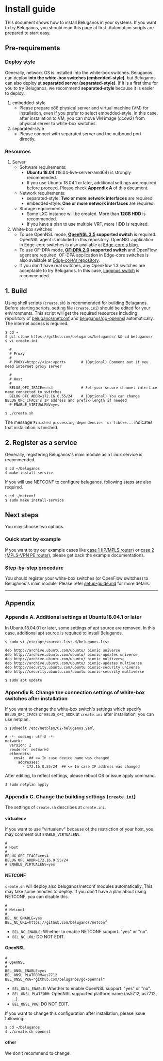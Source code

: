 # Install guide
This document shows how to install Beluganos in your systems. If you want to try Beluganos, you should read this page at first. Automation scripts are prepared to start easy.

## Pre-requirements

### Deploy style

Generally, network OS is installed into the white-box switches. Beluganos can deploy **into the white-box switches (embedded-style)**, but Beluganos can also deploy at **separated server (separated-style)**. If it is a first time for you to try Beluganos, we recommend **separated-style** because it is easier to deploy. 

1. embedded-style
	- Please prepare x86 physical server and virtual machine (VM) for installation, even if you prefer to select embedded-style. In this case, after installation to VM, you can move VM image (qcow2) from physical server to white-box switches.
2. separated-style
	- Please connect with separated server and the outbound port directly.

### Resources


1. Server
	- Software requirements:
		- **Ubuntu 18.04** (18.04-live-server-amd64) is strongly recommended.
	    - If you use Ubuntu 18.04.1 or later, additional settings are required before proceed. Please check **Appendix A** of this document.
	- Network requirements:
		- separated-style: **Two or more network interfaces** are required.
		- embedded-style: **One or more network interfaces** are required.
	- Storage requirements:
		- Some LXC instance will be created. More than **12GB HDD** is recommended.
		- If you have a plan to use multiple VRF, more HDD is required.
1. White-box switches
	- To use OpenNSL mode, **[OpenNSL 3.5](https://github.com/Broadcom-Switch/OpenNSL) supported switch** is required. OpenNSL agent is included in this repository. OpenNSL application in Edge-core switches is also available at [Edge-core's blog](https://support.edge-core.com/hc/en-us/sections/360002115754-OpenNSL).
	- To use OF-DPA mode, **[OF-DPA 2.0](https://github.com/Broadcom-Switch/of-dpa/) supported switch** and OpenFlow agent are required. OF-DPA application in Edge-core switches is also available at [Edge-core's repository](https://github.com/edge-core/beluganos-forwarding-app).
	- If you don't have real switches, any OpenFlow 1.3 switches are acceptable to try Beluganos. In this case, [Lagopus switch](http://www.lagopus.org/) is recommended.

## 1. Build
Using shell scripts (`create.sh`) is recommended for building Beluganos. Before starting scripts, setting file (`create.ini`) should be edited for your environments. This script will get the required resources including repository of [beluganos/netconf](https://github.com/beluganos/netconf) and [beluganos/go-opennsl](https://github.com/beluganos/go-opennsl) automatically. The internet access is required.

```
$ cd ~
$ git clone https://github.com/beluganos/beluganos/ && cd beluganos/
$ vi create.ini

  #
  # Proxy
  #
  # PROXY=http://<ip>:<port>       # (Optional) Comment out if you need internet proxy server

  #
  # Host
  #
  BELUG_OFC_IFACE=ens4             # Set your secure channel interface name connected to switches
  BELUG_OFC_ADDR=172.16.0.55/24    # (Optional) You can change BELUG_OFC_IFACE's IP address and prefix-length if needed
  # ENABLE_VIRTUALENV=yes

$ ./create.sh
```

The message `Finished processing dependencies for fibc==...` indicates that installation is finished.

## 2. Register as a service

Generally, registering Beluganos's main module as a Linux service is recommended.

```
$ cd ~/beluganos
$ make install-service
```

If you will use NETCONF to configure beluganos, following steps are also required.

```
$ cd ~/netconf
$ sudo make install-service
```

## Next steps

You may choose two options.

### Quick start by example
If you want to try our example cases like [case 1 (IP/MPLS router)](example/case1/case1.md) or [case 2 (MPLS-VPN PE router)](example/case2/case2.md), please get back the example documentations.

### Step-by-step procedure
You should register your white-box switches (or OpenFlow switches) to Beluganos's main module. Please refer [setup-guide.md](setup-guide.md) for more details.


---

## Appendix
### Appendix A. Additional settings at Ubuntu18.04.1 or later

In Ubuntu18.04.01 or later, some settings of apt source are removed. In this case, additional apt source is required to install Beluganos.

```
$ sudo vi /etc/apt/sources.list.d/beluganos.list

deb http://archive.ubuntu.com/ubuntu/ bionic universe
deb http://archive.ubuntu.com/ubuntu/ bionic-updates universe
deb http://archive.ubuntu.com/ubuntu/ bionic multiverse
deb http://archive.ubuntu.com/ubuntu/ bionic-updates multiverse
deb http://security.ubuntu.com/ubuntu bionic-security universe
deb http://security.ubuntu.com/ubuntu bionic-security multiverse

$ sudo apt update
```

### Appendix B. Change the connection settings of white-box switches after installation

If you want to change the white-box switch's settings which specify `BELUG_OFC_IFACE` or `BELUG_OFC_ADDR` at `create.ini` after installation, you can use netplan.

```
$ sudoedit /etc/netplan/02-beluganos.yaml

# -*- coding: utf-8 -*-
network:
  version: 2
  renderer: networkd
  ethernets:
    ens4:  ## <= In case device name was changed
      addresses:
        - 172.16.0.55/24  ## <= In case IP address was changed

```

After editing, to reflect settings, please reboot OS or issue apply command.

```
$ sudo netplan apply
```

### Appendix C. Change the building settings (`create.ini`)

The settings of `create.sh` describes at `create.ini`.

#### virtualenv

If you want to use "virtualenv" because of the restriction of your host, you may comment out `ENABLE_VIRTUALENV`.

```
#
# Host
#
BELUG_OFC_IFACE=ens4
BELUG_OFC_ADDR=172.16.0.55/24
# ENABLE_VIRTUALENV=yes
```

#### NETCONF

`create.sh` will deploy also beluganos/netconf modules automatically. This may take some minutes to deploy. If you don't have a plan about using NETCONF, you can disable this.

```
#
# Netconf
#
BEL_NC_ENABLE=yes
BEL_NC_URL=https://github.com/beluganos/netconf
```

- `BEL_NC_ENABLE`: Whether to enable NETCONF support. "yes" or "no".
- `BEL_NC_URL`: DO NOT EDIT.

#### OpenNSL

```
#
# OpenNSL
#
BEL_ONSL_ENABLE=yes
BEL_ONSL_PLATFORM=as7712
BEL_ONSL_PKG="github.com/beluganos/go-opennsl"
```

- `BEL_ONSL_ENABLE`: Whether to enable OpenNSL support. "yes" or "no".
- `BEL_ONSL_PLATFORM`: OpenNSL supported platform name (as5712, as7712, ...).
- `BEL_ONSL_PKG`: DO NOT EDIT.

If you want to change this configuration after installation, please issue following:

```
$ cd ~/beluganos
$ ./create.sh opennsl
```

#### other

We don't recommend to change.